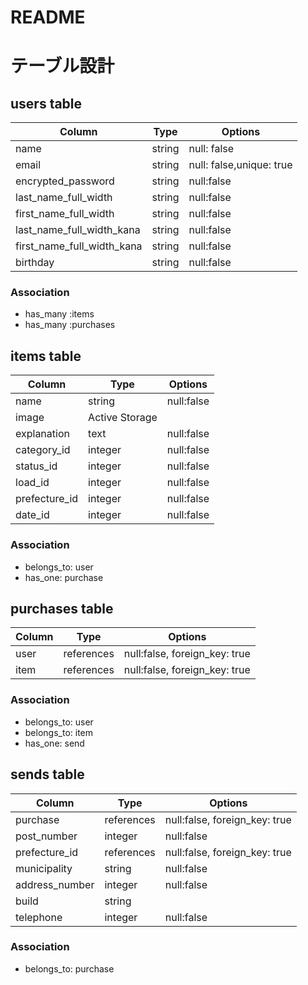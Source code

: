 # README

# テーブル設計

## users table

|Column                    |Type    |Options                |
|--------------------------|--------|-----------------------|
|name                      |string  |null: false            |
|email                     |string|null: false,unique: true |
|encrypted_password        |string  |null:false             |
|last_name_full_width      |string  |null:false             |
|first_name_full_width     |string  |null:false             |
|last_name_full_width_kana |string  |null:false             |
|first_name_full_width_kana|string  |null:false             |
|birthday                  |string  |null:false             |

### Association

- has_many :items
- has_many :purchases


## items table

|Column                    |Type      |Options                        |
|--------------------------|----------|-------------------------------|
|name                      |string    |null:false                     |
|image                     |Active Storage                            |
|explanation               |text      |null:false                     |
|category_id               |integer   |null:false                     |
|status_id                 |integer   |null:false                     |
|load_id                   |integer   |null:false                     |
|prefecture_id             |integer   |null:false                     |
|date_id                   |integer   |null:false                     |

### Association

- belongs_to: user
- has_one: purchase

## purchases table

|Column                    |Type      |Options                        |
|--------------------------|----------|-------------------------------|
|user                      |references|null:false, foreign_key: true  |
|item                      |references|null:false, foreign_key: true  |

### Association

- belongs_to: user
- belongs_to: item
- has_one: send


## sends table
|Column                    |Type      |Options                        |
|--------------------------|----------|-------------------------------|
|purchase                  |references|null:false, foreign_key: true  |
|post_number               |integer   |null:false                     |
|prefecture_id             |references|null:false, foreign_key: true  |
|municipality              |string    |null:false                     |
|address_number            |integer   |null:false                     |
|build                     |string    |                               |
|telephone                 |integer   |null:false                     |

### Association

- belongs_to: purchase